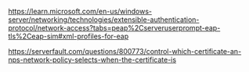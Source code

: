 https://learn.microsoft.com/en-us/windows-server/networking/technologies/extensible-authentication-protocol/network-access?tabs=peap%2Cserveruserprompt-eap-tls%2Ceap-sim#xml-profiles-for-eap


https://serverfault.com/questions/800773/control-which-certificate-an-nps-network-policy-selects-when-the-certificate-is
